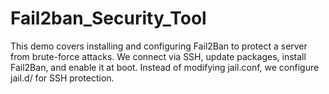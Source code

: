 # Fail2ban_Security_Tool
This demo covers installing and configuring Fail2Ban to protect a server from brute-force attacks. We connect via SSH, update packages, install Fail2Ban, and enable it at boot. Instead of modifying jail.conf, we configure jail.d/ for SSH protection.
